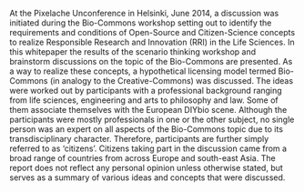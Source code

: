 At the Pixelache Unconference in Helsinki, June 2014, a discussion was initiated during the Bio-Commons workshop setting out to identify the requirements and conditions of Open-Source and Citizen-Science concepts to realize Responsible Research and Innovation (RRI) in the Life Sciences. In this whitepaper the results of the scenario thinking workshop and brainstorm discussions on the topic of the Bio-Commons are presented. As a way to realize these concepts, a hypothetical licensing model termed Bio-Commons (in analogy to the Creative-Commons) was discussed.  The ideas were worked out by participants with a professional background ranging from life sciences, engineering and arts to philosophy and law. Some of them associate themselves with the European DIYbio scene. Although the participants were mostly professionals in one or the other subject, no single person was an expert on all aspects of the Bio-Commons topic due to its transdisciplinary character. Therefore, participants are further simply referred to as ‘citizens’.  Citizens taking part in the discussion came from a broad range of countries from across Europe and south-east Asia. The report does not reflect any personal opinion unless otherwise stated, but serves as a summary of various ideas and concepts that were discussed. 